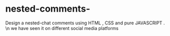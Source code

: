 # nested-comments-
   Design  a nested-chat comments using HTML , CSS  and pure JAVASCRIPT . \n 
   we have seen it on different social media  platforms 

